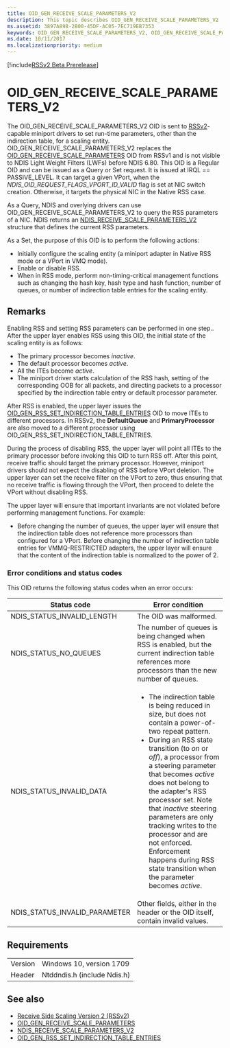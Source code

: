 ```yaml
---
title: OID_GEN_RECEIVE_SCALE_PARAMETERS_V2
description: This topic describes OID_GEN_RECEIVE_SCALE_PARAMETERS_V2
ms.assetid: 3897A898-2B00-45DF-AC05-7EC719EB7353
keywords: OID_GEN_RECEIVE_SCALE_PARAMETERS_V2, OID_GEN_RECEIVE_SCALE_PARAMETERS_V2 RSSv2
ms.date: 10/11/2017
ms.localizationpriority: medium
---
```


[!include[RSSv2 Beta Prerelease](../rssv2-beta-prerelease.md)]

# OID_GEN_RECEIVE_SCALE_PARAMETERS_V2

The OID_GEN_RECEIVE_SCALE_PARAMETERS_V2 OID is sent to [RSSv2](receive-side-scaling-version-2-rssv2-.md)-capable miniport drivers to set run-time parameters, other than the indirection table, for a scaling entity. OID_GEN_RECEIVE_SCALE_PARAMETERS_V2 replaces the [OID_GEN_RECEIVE_SCALE_PARAMETERS](oid-gen-receive-scale-parameters.md) OID from RSSv1 and is not visible to NDIS Light Weight Filters (LWFs) before NDIS 6.80. This OID is a Regular OID and can be issued as a Query or Set request. It is issued at IRQL == PASSIVE_LEVEL. It can target a given VPort, when the *NDIS_OID_REQUEST_FLAGS_VPORT_ID_VALID* flag is set at NIC switch creation. Otherwise, it targets the physical NIC in the Native RSS case.

As a Query, NDIS and overlying drivers can use OID_GEN_RECEIVE_SCALE_PARAMETERS_V2 to query the RSS parameters of a NIC. NDIS returns an [NDIS_RECEIVE_SCALE_PARAMETERS_V2](https://msdn.microsoft.com/library/windows/hardware/96EAB6EE-BF9A-46AD-8DED-5D9BD2B6F219) structure that defines the current RSS parameters.

As a Set, the purpose of this OID is to perform the following actions:

- Initially configure the scaling entity (a miniport adapter in Native RSS mode or a VPort in VMQ mode).
- Enable or disable RSS.
- When in RSS mode, perform non-timing-critical management functions such as changing the hash key, hash type and hash function, number of queues, or number of indirection table entries for the scaling entity.

## Remarks

Enabling RSS and setting RSS parameters can be performed in one step.. After the upper layer enables RSS using this OID, the initial state of the scaling entity is as follows:

- The primary processor becomes *inactive*.
- The default processor becomes *active*.
- All the ITEs become *active*.
- The miniport driver starts calculation of the RSS hash, setting of the corresponding OOB for all packets, and directing packets to a processor specified by the indirection table entry or default processor parameter.

After RSS is enabled, the upper layer issues the [OID_GEN_RSS_SET_INDIRECTION_TABLE_ENTRIES](oid-gen-rss-set-indirection-table-entries.md) OID to move ITEs to different processors. In RSSv2, the **DefaultQueue** and **PrimaryProcessor** are also moved to a different processor using OID_GEN_RSS_SET_INDIRECTION_TABLE_ENTRIES.

During the process of disabling RSS, the upper layer will point all ITEs to the primary processor before invoking this OID to turn RSS off. After this point, receive traffic should target the primary processor. However, miniport drivers should not expect the disabling of RSS before VPort deletion. The upper layer can set the receive filter on the VPort to zero, thus ensuring that no receive traffic is flowing through the VPort, then proceed to delete the VPort without disabling RSS.

The upper layer will ensure that important invariants are not violated before performing management functions. For example:

- Before changing the number of queues, the upper layer will ensure that the indirection table does not reference more processors than configured for a VPort.
Before changing the number of indirection table entries for VMMQ-RESTRICTED adapters, the upper layer will ensure that the content of the indirection table is normalized to the power of 2.

### Error conditions and status codes

This OID returns the following status codes when an error occurs:

| Status code | Error condition |
| --- | --- |
| NDIS_STATUS_INVALID_LENGTH | The OID was malformed. |
| NDIS_STATUS_NO_QUEUES | The number of queues is being changed when RSS is enabled, but the current indirection table references more processors than the new number of queues. |
| NDIS_STATUS_INVALID_DATA | <ul><li>The indirection table is being reduced in size, but does not contain a power-of-two repeat pattern.</li><li>During an RSS state transition (to *on* or *off*), a processor from a steering parameter that becomes *active* does not belong to the adapter's RSS processor set. Note that *inactive* steering parameters are only tracking writes to the processor and are not enforced. Enforcement happens during RSS state transition when the parameter becomes *active*.</li></ul> |
| NDIS_STATUS_INVALID_PARAMETER | Other fields, either in the header or the OID itself, contain invalid values. |

## Requirements

| | |
| --- | --- |
| Version | Windows 10, version 1709 |
| Header | Ntddndis.h (include Ndis.h) |

## See also

- [Receive Side Scaling Version 2 (RSSv2)](receive-side-scaling-version-2-rssv2-.md)
- [OID_GEN_RECEIVE_SCALE_PARAMETERS](oid-gen-receive-scale-parameters.md)
- [NDIS_RECEIVE_SCALE_PARAMETERS_V2](https://msdn.microsoft.com/library/windows/hardware/96EAB6EE-BF9A-46AD-8DED-5D9BD2B6F219)
- [OID_GEN_RSS_SET_INDIRECTION_TABLE_ENTRIES](oid-gen-rss-set-indirection-table-entries.md)

